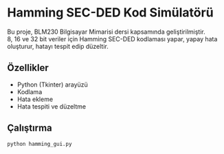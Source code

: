 # Hamming SEC-DED Kod Simülatörü

Bu proje, BLM230 Bilgisayar Mimarisi dersi kapsamında geliştirilmiştir.  
8, 16 ve 32 bit veriler için Hamming SEC-DED kodlaması yapar, yapay hata oluşturur, hatayı tespit edip düzeltir.

## Özellikler

- Python (Tkinter) arayüzü
- Kodlama
- Hata ekleme
- Hata tespiti ve düzeltme

## Çalıştırma

```bash
python hamming_gui.py
